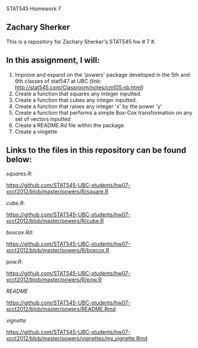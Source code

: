  STAT545 Homework 7
## Zachary Sherker

This is a repository for Zachary Sherker's STAT545 hw # 7 #.

## In this assignment, I will:

1) Improve and expand on the 'powers' package developed in the 5th and 6th classes of stat547 at UBC (link: http://stat545.com/Classroom/notes/cm105.nb.html)
2) Create a function that squares any integer inputted.
3) Create a function that cubes any integer inputted.
4) Create a function that raises any integer 'x' by the power 'y'
5) Create a function that performs a simple Box-Cox transformation on any set of vectors inputted
6) Create a README.Rd file within the package
7) Create a vingette
## Links to the files in this repository can be found below:

*squares.R*: 

https://github.com/STAT545-UBC-students/hw07-xcct2012/blob/master/powers/R/square.R

*cube.R*:

https://github.com/STAT545-UBC-students/hw07-xcct2012/blob/master/powers/R/cube.R

*boxcox.Rd*: 

https://github.com/STAT545-UBC-students/hw07-xcct2012/blob/master/powers/R/boxcox.R

*pow.R*:

https://github.com/STAT545-UBC-students/hw07-xcct2012/blob/master/powers/R/pow.R

*README*

https://github.com/STAT545-UBC-students/hw07-xcct2012/blob/master/powers/README.Rmd

*vignette*

https://github.com/STAT545-UBC-students/hw07-xcct2012/blob/master/powers/vignettes/my_vignette.Rmd
